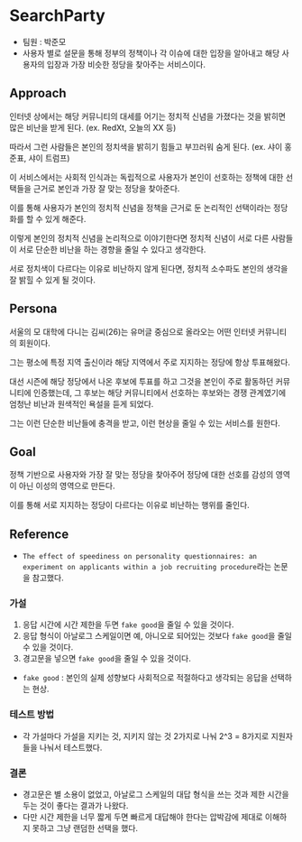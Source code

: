 # SearchParty
* 팀원 : 박준모
* 사용자 별로 설문을 통해 정부의 정책이나 각 이슈에 대한 입장을 알아내고 해당 사용자의 입장과 가장 비슷한 정당을 찾아주는 서비스이다.

## Approach
인터넷 상에서는 해당 커뮤니티의 대세를 어기는 정치적 신념을 가졌다는 것을 밝히면 많은 비난을 받게 된다. (ex. RedXt, 오늘의 XX 등) <p>
따라서 그런 사람들은 본인의 정치색을 밝히기 힘들고 부끄러워 숨게 된다. (ex. 샤이 홍준표, 샤이 트럼프) <p>
이 서비스에서는 사회적 인식과는 독립적으로 사용자가 본인이 선호하는 정책에 대한 선택들을 근거로 본인과 가장 잘 맞는 정당을 찾아준다. <p>
이를 통해 사용자가 본인의 정치적 신념을 정책을 근거로 둔 논리적인 선택이라는 정당화를 할 수 있게 해준다. <p>
이렇게 본인의 정치적 신념을 논리적으로 이야기한다면 정치적 신념이 서로 다른 사람들이 서로 단순한 비난을 하는 경향을 줄일 수 있다고 생각한다. <p>
서로 정치색이 다르다는 이유로 비난하지 않게 된다면, 정치적 소수파도 본인의 생각을 잘 밝힐 수 있게 될 것이다.

## Persona
서울의 모 대학에 다니는 김씨(26)는 유머글 중심으로 올라오는 어떤 인터넷 커뮤니티의 회원이다. <p>
그는 평소에 특정 지역 출신이라 해당 지역에서 주로 지지하는 정당에 항상 투표해왔다. <p>
대선 시즌에 해당 정당에서 나온 후보에 투표를 하고 그것을 본인이 주로 활동하던 커뮤니티에 인증했는데, 그 후보는 해당 커뮤니티에서 선호하는 후보와는 경쟁 관계였기에 엄청난 비난과 원색적인 욕설을 듣게 되었다. <p>
그는 이런 단순한 비난들에 충격을 받고, 이런 현상을 줄일 수 있는 서비스를 원한다.

## Goal
정책 기반으로 사용자와 가장 잘 맞는 정당을 찾아주어 정당에 대한 선호를 감성의 영역이 아닌 이성의 영역으로 만든다. <p>
이를 통해 서로 지지하는 정당이 다르다는 이유로 비난하는 행위를 줄인다.

## Reference
* `The effect of speediness on personality questionnaires: an experiment on applicants within a job recruiting procedure`라는 논문을 참고했다.

### 가설
1. 응답 시간에 시간 제한을 두면 `fake good`을 줄일 수 있을 것이다.
2. 응답 형식이 아날로그 스케일이면 예, 아니오로 되어있는 것보다 `fake good`을 줄일 수 있을 것이다.
3. 경고문을 넣으면 `fake good`을 줄일 수 있을 것이다.
* `fake good` : 본인의 실제 성향보다 사회적으로 적절하다고 생각되는 응답을 선택하는 현상.

### 테스트 방법
* 각 가설마다 가설을 지키는 것, 지키지 않는 것 2가지로 나눠 2^3 = 8가지로 지원자들을 나눠서 테스트했다.

### 결론
* 경고문은 별 소용이 없었고, 아날로그 스케일의 대답 형식을 쓰는 것과 제한 시간을 두는 것이 좋다는 결과가 나왔다.
* 다만 시간 제한을 너무 짧게 두면 빠르게 대답해야 한다는 압박감에 제대로 이해하지 못하고 그냥 랜덤한 선택을 했다.